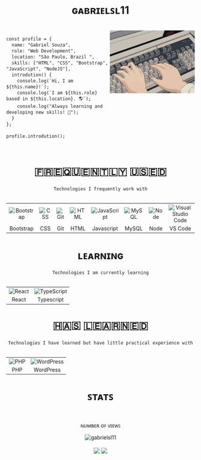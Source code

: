 <h1 align="center">ɢᴀʙʀɪᴇʟꜱʟ11</h1>

<br>

<img align="right" width="45%" src="https://raw.githubusercontent.com/gabrielsl11/gabrielsl11/main/assets/gif/typing1.gif" />

```assembly
const profile = {
  name: "Gabriel Souza",
  role: "Web Development",
  location: "São Paulo, Brazil ",
  skills: ["HTML", "CSS", "Bootstrap", "JavaScript", "NodeJS"],
  introdution() {
    console.log(`Hi, I am ${this.name}!`);
    console.log(`I am ${this.role} based in ${this.location}. 🌎`);
    console.log("Always learning and developing new skills! 🔭");
  }
};

profile.introdution();
```

<br>

<h1 align="center">​🇫​​🇷​​🇪​​🇶​​🇺​​🇪​​🇳​​🇹​​🇱​​🇾​ ​🇺​​🇸​​🇪​​🇩​</h1>

<div align="center">
  <code>Technologies I frequently work with</code>
</div>

<br>

<div align="center">

<table>
    <tr>
        <td align="center"><img height="48" src="https://cdn.jsdelivr.net/gh/devicons/devicon@latest/icons/bootstrap/bootstrap-original.svg" title="Bootstrap"></td>
        <td align="center"><img height="48" src="https://cdn.jsdelivr.net/gh/devicons/devicon@latest/icons/css3/css3-original.svg" title="CSS"></td>
        <td align="center"><img height="48" src="https://cdn.jsdelivr.net/gh/devicons/devicon@latest/icons/git/git-original.svg" title="Git"></td>
        <td align="center"><img height="48" src="https://cdn.jsdelivr.net/gh/devicons/devicon@latest/icons/html5/html5-original.svg" title="HTML"></td>
        <td align="center"><img height="48" src="https://cdn.jsdelivr.net/gh/devicons/devicon@latest/icons/javascript/javascript-original.svg" title="JavaScript"></td>
        <td align="center"><img height="48" src="https://cdn.jsdelivr.net/gh/devicons/devicon@latest/icons/mysql/mysql-original.svg" title="MySQL"></td>
        <td align="center"><img height="48" src="https://cdn.jsdelivr.net/gh/devicons/devicon@latest/icons/nodejs/nodejs-original.svg" title="Node"></td>
        <td align="center"><img height="48" src="https://cdn.jsdelivr.net/gh/devicons/devicon@latest/icons/vscode/vscode-original.svg"  title="Visual Studio Code"></td>
    </tr>
  <tr>
    <td align="center">Bootstrap</td>
    <td align="center">CSS</td>
    <td align="center">Git</td>
    <td align="center">HTML</td>
    <td align="center">Javascript</td>
    <td align="center">MySQL</td>
    <td align="center">Node</td>
    <td align="center">VS Code</td>
  </tr>
</table>

</div>

<h1 align="center">ʟᴇᴀʀɴɪɴɢ</h1>

<div align="center">
  <code>Technologies I am currently learning</code>
</div>

<br>

<div align="center">

<table>
    <tr>
        <td align="center"><img height="48" src="https://cdn.jsdelivr.net/gh/devicons/devicon@latest/icons/react/react-original.svg" title="React"></td>
        <td align="center"><img height="48" src="https://cdn.jsdelivr.net/gh/devicons/devicon@latest/icons/typescript/typescript-original.svg" title="TypeScript"></td>
    </tr>
  <tr>
        <td align="center">React</td>
        <td align="center">Typescript</td>
    </tr>
</table>

</div>

<h1 align="center">​🇭​​🇦​​🇸​ ​🇱​​🇪​​🇦​​🇷​​🇳​​🇪​​🇩​</h1>

<div align="center">
  <code>Technologies I have learned but have little practical experience with</code>
</div>

<br>

<div align="center">

<table>
    <tr>
        <td align="center"><img height="48" src="https://cdn.jsdelivr.net/gh/devicons/devicon@latest/icons/php/php-original.svg" title="PHP"></td>
        <td align="center"><img height="48" src="https://cdn.jsdelivr.net/gh/devicons/devicon@latest/icons/wordpress/wordpress-original.svg" title="WordPress"></td>
    </tr>
  <tr>
    <td align="center">PHP</td>
    <td align="center">WordPress</td>
  </tr>
</table>

</div>

<h1 align="center">ꜱᴛᴀᴛꜱ</h1>

<br>

<div align="center">

  ɴᴜᴍʙᴇʀ ᴏꜰ ᴠɪᴇᴡꜱ
    
  <img src="https://profile-counter.glitch.me/gabrielsl11/count.svg" alt="gabrielsl11"/>
  
</div>

<br>

<div align="center">

  <span>
    <img align="center" src="https://github-readme-stats.vercel.app/api/top-langs/?username=gabrielsl11&theme=midnight-purple&line_height=40&hide_langs_below=1" />
  </span>

  <span>
   <img align="center" src="https://github-readme-stats.vercel.app/api?username=gabrielsl11&show_icons=true&theme=midnight-purple&line_height=40"/>
  </span>
  
</div>

<br>

<!-- 

REFERENCES

https://www.alt-codes.net/
https://devicon.dev/
https://dev.to/envoy_/150-badges-for-github-pnk
https://github.com/anuraghazra/github-readme-stats
https://letrasff.com/
https://shields.io/badges
https://shields.io/docs/logos
https://www.vectorlogo.zone/

https://profile-counter.glitch.me/{username}/count.svg

-->

